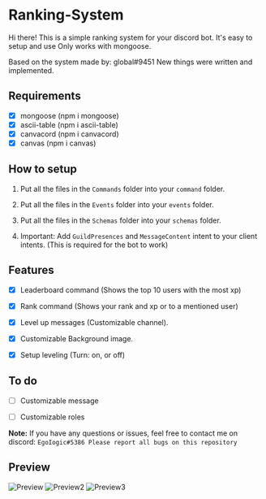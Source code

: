 # Ranking-System

Hi there! This is a simple ranking system for your discord bot. It's easy to setup and use Only works with mongoose.

Based on the system made by: global#9451 New things were written and implemented.

## Requirements

- [x] mongoose (npm i mongoose)
- [x] ascii-table (npm i ascii-table)
- [x] canvacord (npm i canvacord)
- [x] canvas (npm i canvas)

## How to setup

1. Put all the files in the `Commands` folder into your `command` folder.

2. Put all the files in the `Events` folder into your `events` folder.

3. Put all the files in the `Schemas` folder into your `schemas` folder.

4. Important: Add `GuildPresences` and `MessageContent` intent to your client intents. (This is required for the bot to work)

## Features

- [x] Leaderboard command (Shows the top 10 users with the most xp)

- [x] Rank command (Shows your rank and xp or to a mentioned user)

- [x] Level up messages (Customizable channel).

- [x] Customizable Background image.

- [x] Setup leveling (Turn: on, or off)

## To do

- [ ] Customizable message

- [ ] Customizable roles

**Note:** If you have any questions or issues, feel free to contact me on discord: `EgoIogic#5386 Please report all bugs on this repository`

## Preview

![Preview](https://media.discordapp.net/attachments/1105420240625614878/1126090202562187304/image.png?width=568&height=438)
![Preview2](https://cdn.discordapp.com/attachments/1105420240625614878/1126090202276958218/image.png)
![Preview3](https://cdn.discordapp.com/attachments/1103497797120040993/1126093498236538910/rank.png)
